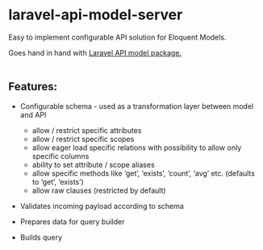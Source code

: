 # laravel-api-model-server
Easy to implement configurable API solution for Eloquent Models.

Goes hand in hand with [Laravel API model package.](https://github.com/friendsofcat/laravel-api-model)
<br></br>
## Features:

* Configurable schema - used as a transformation layer between model and API
  * allow / restrict specific attributes
  * allow / restrict specific scopes
  * allow eager load specific relations with possibility to allow only specific columns
  * ability to set attribute / scope aliases
  * allow specific methods like ‘get’, ‘exists’, ‘count’, ‘avg’ etc. (defaults to ‘get’, ‘exists’)
  * allow raw clauses (restricted by default)

* Validates incoming payload according to schema

* Prepares data for query builder

* Builds query
